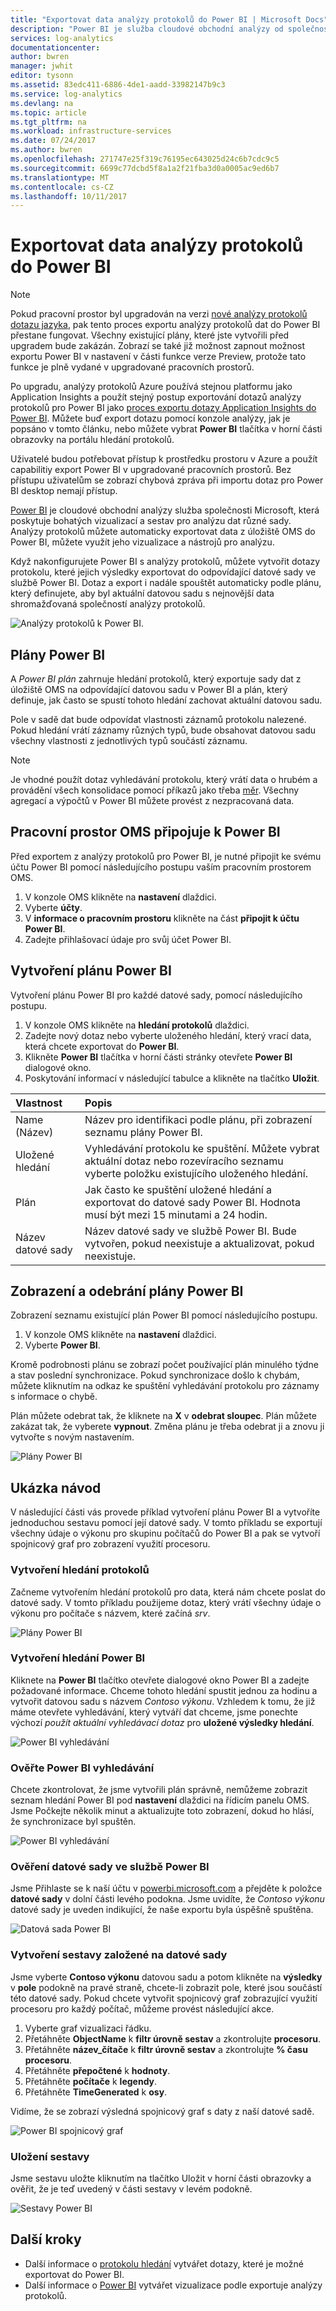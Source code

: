 ```yaml
---
title: "Exportovat data analýzy protokolů do Power BI | Microsoft Docs"
description: "Power BI je služba cloudové obchodní analýzy od společnosti Microsoft, která poskytuje bohatých vizualizací a sestav pro analýzu dat různé sady.  Analýzy protokolů můžete nepřetržitě exportovat data z úložiště OMS do Power BI, můžete využít jeho vizualizace a nástrojů pro analýzu.  Tento článek popisuje, jak nakonfigurovat dotazy v analýzy protokolů, které automaticky exportovat do Power BI v pravidelných intervalech."
services: log-analytics
documentationcenter: 
author: bwren
manager: jwhit
editor: tysonn
ms.assetid: 83edc411-6886-4de1-aadd-33982147b9c3
ms.service: log-analytics
ms.devlang: na
ms.topic: article
ms.tgt_pltfrm: na
ms.workload: infrastructure-services
ms.date: 07/24/2017
ms.author: bwren
ms.openlocfilehash: 271747e25f319c76195ec643025d24c6b7cdc9c5
ms.sourcegitcommit: 6699c77dcbd5f8a1a2f21fba3d0a0005ac9ed6b7
ms.translationtype: MT
ms.contentlocale: cs-CZ
ms.lasthandoff: 10/11/2017
---
```

# <a name="export-log-analytics-data-to-power-bi"></a>Exportovat data analýzy protokolů do Power BI

>[!NOTE]
> Pokud pracovní prostor byl upgradován na verzi [nové analýzy protokolů dotazu jazyka](log-analytics-log-search-upgrade.md), pak tento proces exportu analýzy protokolů dat do Power BI přestane fungovat.  Všechny existující plány, které jste vytvořili před upgradem bude zakázán. Zobrazí se také již možnost zapnout možnost exportu Power BI v nastavení v části funkce verze Preview, protože tato funkce je plně vydané v upgradované pracovních prostorů. 
>
> Po upgradu, analýzy protokolů Azure používá stejnou platformu jako Application Insights a použít stejný postup exportování dotazů analýzy protokolů pro Power BI jako [proces exportu dotazy Application Insights do Power BI](../application-insights/app-insights-export-power-bi.md#export-analytics-queries).  Můžete buď export dotazu pomocí konzole analýzy, jak je popsáno v tomto článku, nebo můžete vybrat **Power BI** tlačítka v horní části obrazovky na portálu hledání protokolů.
>
> Uživatelé budou potřebovat přístup k prostředku prostoru v Azure a použít capabilitiy export Power BI v upgradované pracovních prostorů. Bez přístupu uživatelům se zobrazí chybová zpráva při importu dotaz pro Power BI desktop nemají přístup.



[Power BI](https://powerbi.microsoft.com/documentation/powerbi-service-get-started/) je cloudové obchodní analýzy služba společnosti Microsoft, která poskytuje bohatých vizualizací a sestav pro analýzu dat různé sady.  Analýzy protokolů můžete automaticky exportovat data z úložiště OMS do Power BI, můžete využít jeho vizualizace a nástrojů pro analýzu.

Když nakonfigurujete Power BI s analýzy protokolů, můžete vytvořit dotazy protokolu, které jejich výsledky exportovat do odpovídající datové sady ve službě Power BI.  Dotaz a export i nadále spouštět automaticky podle plánu, který definujete, aby byl aktuální datovou sadu s nejnovější data shromažďovaná společností analýzy protokolů.

![Analýzy protokolů k Power BI.](media/log-analytics-powerbi/overview.png)

## <a name="power-bi-schedules"></a>Plány Power BI
A *Power BI plán* zahrnuje hledání protokolů, který exportuje sady dat z úložiště OMS na odpovídající datovou sadu v Power BI a plán, který definuje, jak často se spustí tohoto hledání zachovat aktuální datovou sadu.

Pole v sadě dat bude odpovídat vlastnosti záznamů protokolu nalezené.  Pokud hledání vrátí záznamy různých typů, bude obsahovat datovou sadu všechny vlastnosti z jednotlivých typů součástí záznamu.  

> [!NOTE]
> Je vhodné použít dotaz vyhledávání protokolu, který vrátí data o hrubém a provádění všech konsolidace pomocí příkazů jako třeba [měr](log-analytics-search-reference.md#measure).  Všechny agregací a výpočtů v Power BI můžete provést z nezpracovaná data.
>
>

## <a name="connecting-oms-workspace-to-power-bi"></a>Pracovní prostor OMS připojuje k Power BI
Před exportem z analýzy protokolů pro Power BI, je nutné připojit ke svému účtu Power BI pomocí následujícího postupu vaším pracovním prostorem OMS.  

1. V konzole OMS klikněte na **nastavení** dlaždici.
2. Vyberte **účty**.
3. V **informace o pracovním prostoru** klikněte na část **připojit k účtu Power BI**.
4. Zadejte přihlašovací údaje pro svůj účet Power BI.

## <a name="create-a-power-bi-schedule"></a>Vytvoření plánu Power BI
Vytvoření plánu Power BI pro každé datové sady, pomocí následujícího postupu.

1. V konzole OMS klikněte na **hledání protokolů** dlaždici.
2. Zadejte nový dotaz nebo vyberte uloženého hledání, který vrací data, která chcete exportovat do **Power BI**.  
3. Klikněte **Power BI** tlačítka v horní části stránky otevřete **Power BI** dialogové okno.
4. Poskytování informací v následující tabulce a klikněte na tlačítko **Uložit**.

| Vlastnost | Popis |
|:--- |:--- |
| Name (Název) |Název pro identifikaci podle plánu, při zobrazení seznamu plány Power BI. |
| Uložené hledání |Vyhledávání protokolu ke spuštění.  Můžete vybrat aktuální dotaz nebo rozevíracího seznamu vyberte položku existujícího uloženého hledání. |
| Plán |Jak často ke spuštění uložené hledání a exportovat do datové sady Power BI.  Hodnota musí být mezi 15 minutami a 24 hodin. |
| Název datové sady |Název datové sady ve službě Power BI.  Bude vytvořen, pokud neexistuje a aktualizovat, pokud neexistuje. |

## <a name="viewing-and-removing-power-bi-schedules"></a>Zobrazení a odebrání plány Power BI
Zobrazení seznamu existující plán Power BI pomocí následujícího postupu.

1. V konzole OMS klikněte na **nastavení** dlaždici.
2. Vyberte **Power BI**.

Kromě podrobnosti plánu se zobrazí počet používající plán minulého týdne a stav poslední synchronizace.  Pokud synchronizace došlo k chybám, můžete kliknutím na odkaz ke spuštění vyhledávání protokolu pro záznamy s informace o chybě.

Plán můžete odebrat tak, že kliknete na **X** v **odebrat sloupec**.  Plán můžete zakázat tak, že vyberete **vypnout**.  Změna plánu je třeba odebrat ji a znovu ji vytvořte s novým nastavením.

![Plány Power BI](media/log-analytics-powerbi/schedules.png)

## <a name="sample-walkthrough"></a>Ukázka návod
V následující části vás provede příklad vytvoření plánu Power BI a vytvoříte jednoduchou sestavu pomocí její datové sady.  V tomto příkladu se exportují všechny údaje o výkonu pro skupinu počítačů do Power BI a pak se vytvoří spojnicový graf pro zobrazení využití procesoru.

### <a name="create-log-search"></a>Vytvoření hledání protokolů
Začneme vytvořením hledání protokolů pro data, která nám chcete poslat do datové sady.  V tomto příkladu použijeme dotaz, který vrátí všechny údaje o výkonu pro počítače s názvem, které začíná *srv*.  

![Plány Power BI](media/log-analytics-powerbi/walkthrough-query.png)

### <a name="create-power-bi-search"></a>Vytvoření hledání Power BI
Kliknete na **Power BI** tlačítko otevřete dialogové okno Power BI a zadejte požadované informace.  Chceme tohoto hledání spustit jednou za hodinu a vytvořit datovou sadu s názvem *Contoso výkonu*.  Vzhledem k tomu, že již máme otevřete vyhledávání, který vytváří dat chceme, jsme ponechte výchozí *použít aktuální vyhledávací dotaz* pro **uložené výsledky hledání**.

![Power BI vyhledávání](media/log-analytics-powerbi/walkthrough-schedule.png)

### <a name="verify-power-bi-search"></a>Ověřte Power BI vyhledávání
Chcete zkontrolovat, že jsme vytvořili plán správně, nemůžeme zobrazit seznam hledání Power BI pod **nastavení** dlaždici na řídicím panelu OMS.  Jsme Počkejte několik minut a aktualizujte toto zobrazení, dokud ho hlásí, že synchronizace byl spuštěn.

![Power BI vyhledávání](media/log-analytics-powerbi/walkthrough-schedules.png)

### <a name="verify-the-dataset-in-power-bi"></a>Ověření datové sady ve službě Power BI
Jsme Přihlaste se k naší účtu v [powerbi.microsoft.com](http://powerbi.microsoft.com/) a přejděte k položce **datové sady** v dolní části levého podokna.  Jsme uvidíte, že *Contoso výkonu* datové sady je uveden indikující, že naše exportu byla úspěšně spuštěna.

![Datová sada Power BI](media/log-analytics-powerbi/walkthrough-datasets.png)

### <a name="create-report-based-on-dataset"></a>Vytvoření sestavy založené na datové sady
Jsme vyberte **Contoso výkonu** datovou sadu a potom klikněte na **výsledky** v **pole** podokně na pravé straně, chcete-li zobrazit pole, které jsou součástí této datové sady.  Pokud chcete vytvořit spojnicový graf zobrazující využití procesoru pro každý počítač, můžeme provést následující akce.

1. Vyberte graf vizualizaci řádku.
2. Přetáhněte **ObjectName** k **filtr úrovně sestav** a zkontrolujte **procesoru**.
3. Přetáhněte **název_čítače** k **filtr úrovně sestav** a zkontrolujte **% času procesoru**.
4. Přetáhněte **přepočtené** k **hodnoty**.
5. Přetáhněte **počítače** k **legendy**.
6. Přetáhněte **TimeGenerated** k **osy**.

Vidíme, že se zobrazí výsledná spojnicový graf s daty z naší datové sadě.

![Power BI spojnicový graf](media/log-analytics-powerbi/walkthrough-linegraph.png)

### <a name="save-the-report"></a>Uložení sestavy
Jsme sestavu uložte kliknutím na tlačítko Uložit v horní části obrazovky a ověřit, že je teď uvedený v části sestavy v levém podokně.

![Sestavy Power BI](media/log-analytics-powerbi/walkthrough-report.png)

## <a name="next-steps"></a>Další kroky
* Další informace o [protokolu hledání](log-analytics-log-searches.md) vytvářet dotazy, které je možné exportovat do Power BI.
* Další informace o [Power BI](http://powerbi.microsoft.com) vytvářet vizualizace podle exportuje analýzy protokolů.

